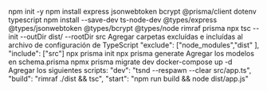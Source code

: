 npm init -y
npm install express jsonwebtoken bcrypt @prisma/client dotenv typescript
npm install --save-dev ts-node-dev @types/express @types/jsonwebtoken @types/bcrypt @types/node rimraf prisma
npx tsc --init --outDir dist/ --rootDir src
Agregar carpetas excluídas e incluídas al archivo de configuración de TypeScript "exclude": ["node_modules","dist" ], "include": ["src"] 
npx prisma init
npx prisma generate
Agregar los modelos en schema.prisma
npmx prisma migrate dev
docker-compose up -d
Agregar los siguientes scripts: "dev": "tsnd --respawn --clear src/app.ts",   "build": "rimraf ./dist && tsc",   "start": "npm run build && node dist/app.js"
